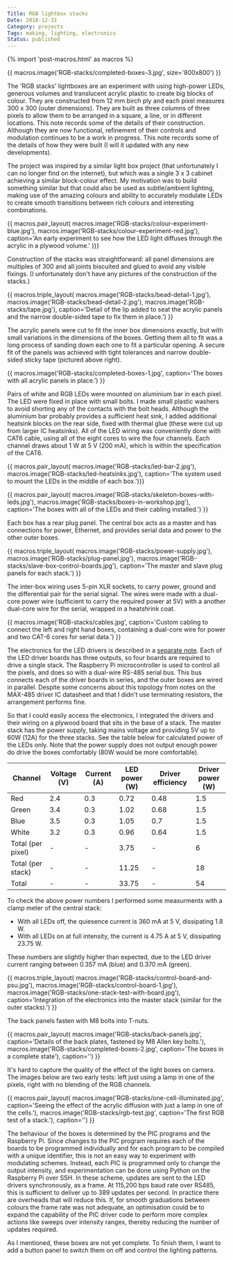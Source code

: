 ```yaml
---
Title: RGB lightbox stacks
Date: 2018-12-31
Category: projects
Tags: making, lighting, electronics
Status: published
---
```


{% import 'post-macros.html' as macros %}

{{ macros.image('RGB-stacks/completed-boxes-3.jpg', size='800x800') }}

The 'RGB stacks' lightboxes are an experiment with using high-power LEDs,
generous volumes and translucent acrylic plastic to create big blocks of
colour. They are constructed from 12 mm birch ply and each pixel measures 300 x
300 (outer dimensions). They are built as three columns of three pixels to
allow them to be arranged in a square, a line, or in different locations. This
note records some of the details of their construction. Although they are now
functional, refinement of their controls and modulation continues to be a work
in progress. This note records some of the details of how they were built (I
will it updated with any new developments).

The project was inspired by a similar light box project (that unfortunately I
can no longer find on the internet), but which was a single 3 x 3 cabinet
achieving a similar block-colour effect. My motivation was to build something
similar but that could also be used as subtle/ambient lighting, making use of
the amazing colours and ability to accurately modulate LEDs to create smooth
transitions between rich colours and interesting combinations.

{{ macros.pair_layout(
     macros.image('RGB-stacks/colour-experiment-blue.jpg'),
     macros.image('RGB-stacks/colour-experiment-red.jpg'),
     caption='An early experiment to see how the LED light diffuses through the acrylic in a plywood volume.' )}}

Construction of the stacks was straightforward: all panel dimensions are
multiples of 300 and all joints biscuited and glued to avoid any visible
fixings. (I unfortunately don't have any pictures of the construction of the
stacks.)

{{ macros.triple_layout(
     macros.image('RGB-stacks/bead-detail-1.jpg'),
     macros.image('RGB-stacks/bead-detail-2.jpg'),
     macros.image('RGB-stacks/tape.jpg'),
     caption='Detail of the lip added to seat the acrylic panels and the narrow double-sided tape to fix them in place.') }}

The acrylic panels were cut to fit the inner box dimensions exactly, but with
small variations in the dimensions of the boxes. Getting them all to fit was a
long process of sanding down each one to fit a particular opening. A secure fit
of the panels was achieved with tight tolerances and narrow double-sided sticky
tape (pictured above right).

{{ macros.image('RGB-stacks/completed-boxes-1.jpg',
          caption='The boxes with all acrylic panels in place.') }}

Pairs of white and RGB LEDs were mounted on aluminium bar in each pixel. The
LED were fixed in place with small bolts. I made small plastic washers to avoid
shorting any of the contacts with the bolt heads. Although the aluminium bar
probably provides a sufficient heat sink, I added additional heatsink blocks on
the rear side, fixed with thermal glue (these were cut up from larger IC
heatsinks). All of the LED wiring was conveniently done with CAT6 cable, using
all of the eight cores to wire the four channels. Each channel draws about
1 W at 5 V (200 mA), which is within the specification of the CAT6.

{{ macros.pair_layout(
     macros.image('RGB-stacks/led-bar-2.jpg'),
     macros.image('RGB-stacks/led-heatsinks.jpg'),
     caption='The system used to mount the LEDs in the middle of each box.')}}

{{ macros.pair_layout(
     macros.image('RGB-stacks/skeleton-boxes-with-leds.jpg'),
     macros.image('RGB-stacks/boxes-in-workshop.jpg'),
     caption='The boxes with all of the LEDs and their cabling installed.') }}

Each box has a rear plug panel. The central box acts as a master and has
connections for power, Ethernet, and provides serial data and power to the
other outer boxes.

{{ macros.triple_layout(
     macros.image('RGB-stacks/power-supply.jpg'),
     macros.image('RGB-stacks/plug-panel.jpg'),
     macros.image('RGB-stacks/slave-box-control-boards.jpg'),
     caption='The master and slave plug panels for each stack.') }}

The inter-box wiring uses 5-pin XLR sockets, to carry power, ground and the
differential pair for the serial signal. The wires were made with a dual-core
power wire (sufficient to carry the required power at 5V) with a another
dual-core wire for the serial, wrapped in a heatshrink coat.

{{ macros.image('RGB-stacks/cables.jpg',
                caption='Custom cabling to connect the left and right hand boxes, containing a dual-core wire for power and two CAT-6 cores for serial data.') }}

The electronics for the LED drivers is described in a [separate
note]({filename}/led-driver.md). Each of the LED driver boards has three
outputs, so four boards are required to drive a single stack. The Raspberry Pi
microcontroller is used to control all the pixels, and does so with a dual-wire
RS-485 serial bus. This bus connects each of the driver boards in series, and
the outer boxes are wired in parallel. Despite some concerns about this
topology from notes on the MAX-485 driver IC datasheet and that I didn't use
terminating resistors, the arrangement performs fine.

So that I could easily access the electronics, I integrated the drivers and
their wiring on a plywood board that sits in the base of a stack. The master
stack has the power supply, taking mains voltage and providing 5V up to 60W
(12A) for the three stacks. See the table below for calculated power of the
LEDs only. Note that the power supply does not output enough power do drive
the boxes comfortably (80W would be more comfortable).

<table class="table table-sm">
  <thead>
    <tr>
      <th scope="col">Channel</th>
      <th scope="col">Voltage (V)</th>
      <th scope="col">Current (A)</th>
      <th scope="col">LED power (W)</th>
      <th scope="col">Driver efficiency</th>
      <th scope="col">Driver power (W)</th>
    </tr>
  </thead>
  <tbody>
    <tr>
      <td>Red</td>
      <td>2.4</td>
      <td>0.3</td>
      <td>0.72</td>
      <td>0.48</td>
      <td>1.5</td>
    </tr>
    <tr>
      <td>Green</td>
      <td>3.4</td>
      <td>0.3</td>
      <td>1.02</td>
      <td>0.68</td>
      <td>1.5</td>
    </tr>
    <tr>
      <td>Blue</td>
      <td>3.5</td>
      <td>0.3</td>
      <td>1.05</td>
      <td>0.7</td>
      <td>1.5</td>
    </tr>
    <tr>
      <td>White</td>
      <td>3.2</td>
      <td>0.3</td>
      <td>0.96</td>
      <td>0.64</td>
      <td>1.5</td>
    </tr>
    <tr>
      <td>Total (per pixel)</td>
      <td>-</td>
      <td>-</td>
      <td>3.75</td>
      <td>-</td>
      <td>6</td>
    </tr>
    <tr>
      <td>Total (per stack)</td>
      <td>-</td>
      <td>-</td>
      <td>11.25</td>
      <td>-</td>
      <td>18</td>
    </tr>
    <tr>
      <td>Total</td>
      <td>-</td>
      <td>-</td>
      <td>33.75</td>
      <td>-</td>
      <td>54</td>
    </tr>
  </tbody>
</table>

To check the above power numbers I performed some measurments with a clamp
meter of the central stack:

- With all LEDs off, the quiesence current is 360 mA at 5 V, dissipating 1.8 W.
- With all LEDs on at full intensity, the current is 4.75 A at 5 V, dissipating
  23.75 W.

These numbers are slightly higher than expected, due to the LED driver current
ranging between 0.357 mA (blue) and 0.370 mA (green).

{{ macros.triple_layout(
     macros.image('RGB-stacks/control-board-and-psu.jpg'),
     macros.image('RGB-stacks/control-board-1.jpg'),
     macros.image('RGB-stacks/one-stack-test-with-board.jpg'),
     caption='Integration of the electronics into the master stack (similar for the outer stacks).') }}

The back panels fasten with M8 bolts into T-nuts.

{{ macros.pair_layout(
     macros.image('RGB-stacks/back-panels.jpg',
                  caption='Details of the back plates, fastened by M8 Allen key bolts.'),
     macros.image('RGB-stacks/completed-boxes-2.jpg',
                  caption='The boxes in a complete state'),
     caption='') }}

It's hard to capture the quality of the effect of the light boxes on camera.
The images below are two early tests: left just using a lamp in one of the
pixels, right with no blending of the RGB channels.

{{ macros.pair_layout(
     macros.image('RGB-stacks/one-cell-illuminated.jpg',
                  caption='Seeing the effect of the acrylic diffusion with just a lamp in one of the cells.'),
     macros.image('RGB-stacks/rgb-test.jpg',
                  caption='The first RGB test of a stack.'),
     caption='') }}

The behaviour of the boxes is determined by the PIC programs and the Raspberry
Pi. Since changes to the PIC program requires each of the boards to be
programmed individually and for each program to be compiled with a unique
identifier, this is not an easy way to experiment with modulating schemes.
Instead, each PIC is programmed only to change the output intensity, and
experimentation can be done using Python on the Raspberry Pi over SSH. In these
scheme, updates are sent to the LED drivers synchronously, as a frame. At
115,200 bps baud rate over RS485, this is sufficient to deliver up to 389
updates per second. In practice there are overheads that will reduce this. If,
for smooth graduations between colours the frame rate was not adequate, an
optimisation could be to expand the capability of the PIC driver code to
perform more complex actions like sweeps over intensity ranges, thereby
reducing the number of updates required.

As I mentioned, these boxes are not yet complete. To finish them, I want to add
a button panel to switch them on off and control the lighting patterns.
